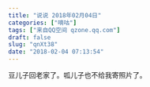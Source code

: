```yaml
---
title: "说说 2018年02月04日"
categories: ["嘀咕"]
tags: ["来自QQ空间 qzone.qq.com"]
draft: false
slug: "qnXt38"
date: "2018-02-04 07:13:54"
---
```


豆儿子回老家了。呱儿子也不给我寄照片了。
